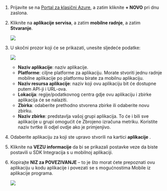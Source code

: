 1. Prijavite se na [Portal za klasični Azure](https://manage.windowsazure.com), a zatim kliknite **+ NOVO** pri dnu zaslona.

2. Kliknite na **aplikacije servisa**, a zatim **mobilne radnje**, a zatim **Stvaranje**.

    ![](./media/mobile-engagement-create-app-in-portal/create-mobile-engagement-app.png)

3. U skočni prozor koji će se prikazati, unesite sljedeće podatke:

    ![](./media/mobile-engagement-create-app-in-portal/create-azme-popup.png)

    - **Naziv aplikacije**: naziv aplikacije. 
    - **Platforme**: ciljne platforme za aplikaciju. Morate stvoriti jednu radnje mobilne aplikacije po platformu birate za mobilnu aplikaciju. 
    - **Naziv resursa aplikacije**: naziv koji ovu aplikaciju bit će dostupne putem API-ji i URL-ova. 
    - **Lokacija**: regije/podatkovnog centra gdje ovu aplikaciju i zbirke aplikacija će se nalaziti.
    - **Zbirka**: odaberite prethodno stvorena zbirke ili odaberite novu zbirku.
    - **Naziv zbirke**: predstavlja vašoj grupi aplikacija. To će i bili sve aplikacije u grupi omogućit će Zbrojeno izračuna metriku. Koristite naziv tvrtke ili odjel ovdje ako je primjenjivo.

4. Odaberite aplikaciju za koji ste upravo stvorili na kartici **aplikacije** .

5. Kliknite na **VEZU informacije** da bi se prikazali postavke veze da biste postavili u SDK Integracija s u mobilnoj aplikaciji.

6. Kopirajte **NIZ za POVEZIVANJE** – to je što morat ćete prepoznati ovu aplikaciju u kodu aplikacije i povezati se s mogućnostima Mobile iz aplikacije programa.

    ![](./media/mobile-engagement-create-app-in-portal/app-connection-info-page.png)


